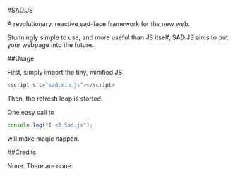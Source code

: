 #SAD.JS

A revolutionary, reactive sad-face framework for the new web.

Stunningly simple to use, and more useful than JS itself, SAD.JS
aims to put your webpage into the future.

##Usage

First, simply import the tiny, minified JS
```javascript
<script src="sad.min.js"></script>
```

Then, the refresh loop is started.

One easy call to 

```javascript
console.log("I <3 Sad.js");
```

will make magic happen.

##Credits

None. There are none.



